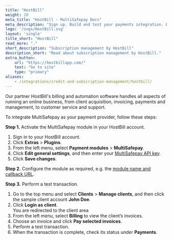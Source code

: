 ```yaml
---
title: "HostBill"
weight: 20
meta_title: "HostBill - MultiSafepay Docs"
meta_description: "Sign up. Build and test your payments integration. Explore our products and services. Use our API reference, SDKs, and wrappers. Get support."
logo: '/svgs/HostBill.svg'
layout: 'single'
title_short: "HostBill"
read_more: "."
short_description: "Subscription management by HostBill"
description_short: "Read about subscription management by HostBill."
extra_button:
    url: "https://hostbillapp.com/" 
    text: "Go to site" 
    type: "primary"
aliases:
    - /integrations/credit-and-subscription-management/hostbill/
---
```


Our partner HostBill's billing and automation software handles all aspects of running an online business, from client acquisition, invoicing, payments and management, to customer service and support.

To integrate MultiSafepay as your payment provider, follow these steps:

**Step 1.** Activate the MultiSafepay module in your HostBill account.

1. Sign in to your HostBill account.
2. Click **Extras** > **Plugins**.
3. From the left menu, select **Payment modules** > **MultiSafepay**.
4. Click **Edit general settings**, and then enter your [MultiSafepay API key](/getting-started/set-up-your-account/user-guide/viewing-your-api-key/).
5. Click **Save changes**.

**Step 2.** Configure the module as required, e.g. the [module name and callback URL](https://hostbill.atlassian.net/wiki/spaces/DOCS/pages/559120402/MultiSafepay).

**Step 3.** Perform a test transaction.

1. Go to the top menu and select **Clients** > **Manage clients**, and then click  the sample client account **John Doe**.
2. Click **Login as client**.  
    You are redirected to the client area
3. From the left menu, select **Billing** to view the client’s invoices. 
4. Choose an invoice and click **Pay selected invoices**.
5. Perform a test transaction.
6. When the transaction is complete, check its status under **Payments**.
